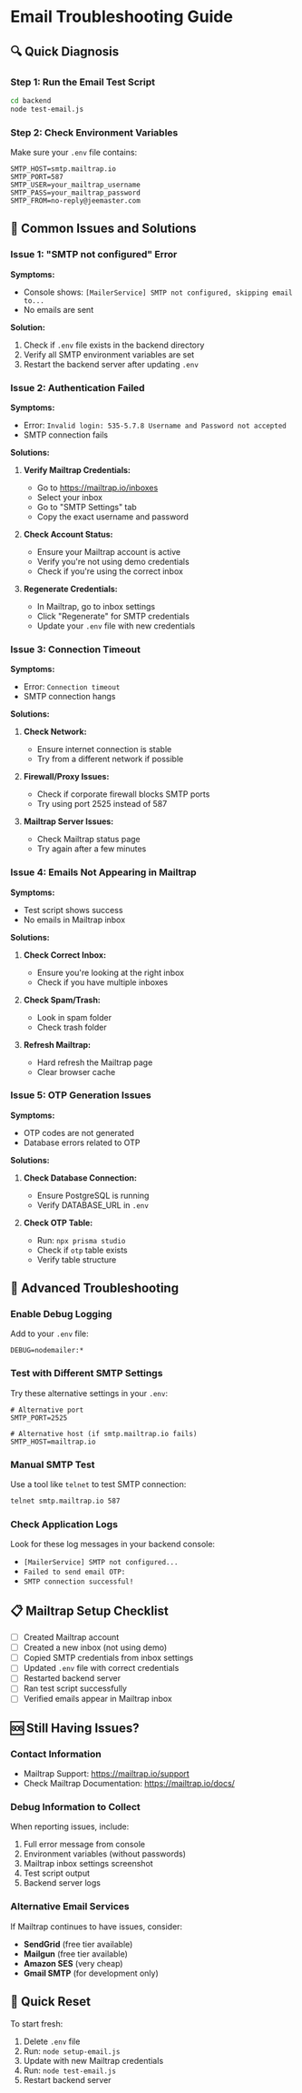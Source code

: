 # Email Troubleshooting Guide

## 🔍 Quick Diagnosis

### Step 1: Run the Email Test Script
```bash
cd backend
node test-email.js
```

### Step 2: Check Environment Variables
Make sure your `.env` file contains:
```env
SMTP_HOST=smtp.mailtrap.io
SMTP_PORT=587
SMTP_USER=your_mailtrap_username
SMTP_PASS=your_mailtrap_password
SMTP_FROM=no-reply@jeemaster.com
```

## 🚨 Common Issues and Solutions

### Issue 1: "SMTP not configured" Error
**Symptoms:**
- Console shows: `[MailerService] SMTP not configured, skipping email to...`
- No emails are sent

**Solution:**
1. Check if `.env` file exists in the backend directory
2. Verify all SMTP environment variables are set
3. Restart the backend server after updating `.env`

### Issue 2: Authentication Failed
**Symptoms:**
- Error: `Invalid login: 535-5.7.8 Username and Password not accepted`
- SMTP connection fails

**Solutions:**
1. **Verify Mailtrap Credentials:**
   - Go to https://mailtrap.io/inboxes
   - Select your inbox
   - Go to "SMTP Settings" tab
   - Copy the exact username and password

2. **Check Account Status:**
   - Ensure your Mailtrap account is active
   - Verify you're not using demo credentials
   - Check if you're using the correct inbox

3. **Regenerate Credentials:**
   - In Mailtrap, go to inbox settings
   - Click "Regenerate" for SMTP credentials
   - Update your `.env` file with new credentials

### Issue 3: Connection Timeout
**Symptoms:**
- Error: `Connection timeout`
- SMTP connection hangs

**Solutions:**
1. **Check Network:**
   - Ensure internet connection is stable
   - Try from a different network if possible

2. **Firewall/Proxy Issues:**
   - Check if corporate firewall blocks SMTP ports
   - Try using port 2525 instead of 587

3. **Mailtrap Server Issues:**
   - Check Mailtrap status page
   - Try again after a few minutes

### Issue 4: Emails Not Appearing in Mailtrap
**Symptoms:**
- Test script shows success
- No emails in Mailtrap inbox

**Solutions:**
1. **Check Correct Inbox:**
   - Ensure you're looking at the right inbox
   - Check if you have multiple inboxes

2. **Check Spam/Trash:**
   - Look in spam folder
   - Check trash folder

3. **Refresh Mailtrap:**
   - Hard refresh the Mailtrap page
   - Clear browser cache

### Issue 5: OTP Generation Issues
**Symptoms:**
- OTP codes are not generated
- Database errors related to OTP

**Solutions:**
1. **Check Database Connection:**
   - Ensure PostgreSQL is running
   - Verify DATABASE_URL in `.env`

2. **Check OTP Table:**
   - Run: `npx prisma studio`
   - Check if `otp` table exists
   - Verify table structure

## 🔧 Advanced Troubleshooting

### Enable Debug Logging
Add to your `.env` file:
```env
DEBUG=nodemailer:*
```

### Test with Different SMTP Settings
Try these alternative settings in your `.env`:
```env
# Alternative port
SMTP_PORT=2525

# Alternative host (if smtp.mailtrap.io fails)
SMTP_HOST=mailtrap.io
```

### Manual SMTP Test
Use a tool like `telnet` to test SMTP connection:
```bash
telnet smtp.mailtrap.io 587
```

### Check Application Logs
Look for these log messages in your backend console:
- `[MailerService] SMTP not configured...`
- `Failed to send email OTP:`
- `SMTP connection successful!`

## 📋 Mailtrap Setup Checklist

- [ ] Created Mailtrap account
- [ ] Created a new inbox (not using demo)
- [ ] Copied SMTP credentials from inbox settings
- [ ] Updated `.env` file with correct credentials
- [ ] Restarted backend server
- [ ] Ran test script successfully
- [ ] Verified emails appear in Mailtrap inbox

## 🆘 Still Having Issues?

### Contact Information
- Mailtrap Support: https://mailtrap.io/support
- Check Mailtrap Documentation: https://mailtrap.io/docs/

### Debug Information to Collect
When reporting issues, include:
1. Full error message from console
2. Environment variables (without passwords)
3. Mailtrap inbox settings screenshot
4. Test script output
5. Backend server logs

### Alternative Email Services
If Mailtrap continues to have issues, consider:
- **SendGrid** (free tier available)
- **Mailgun** (free tier available)
- **Amazon SES** (very cheap)
- **Gmail SMTP** (for development only)

## 🔄 Quick Reset
To start fresh:
1. Delete `.env` file
2. Run: `node setup-email.js`
3. Update with new Mailtrap credentials
4. Run: `node test-email.js`
5. Restart backend server
